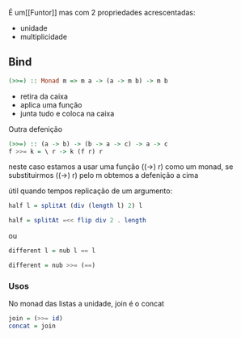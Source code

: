 É um[[Funtor]] mas com 2 propriedades acrescentadas:
* unidade
* multiplicidade

## Bind
```Haskell
(>>=) :: Monad m => m a -> (a -> m b) -> m b
```
* retira da caixa
* aplica uma função
* junta tudo e coloca na caixa

Outra defenição
```Haskell
(>>=) :: (a -> b) -> (b -> a -> c) -> a -> c
f >>= k = \ r -> k (f r) r
```

neste caso estamos a usar uma função ((->) r) como um monad, se substituirmos ((->) r) pelo m obtemos a defenição a cima

útil quando tempos replicação de um argumento: 
```Haskell
half l = splitAt (div (length l) 2) l

half = splitAt =<< flip div 2 . length
```
ou 
```Haskell
different l = nub l == l

different = nub >>= (==)
```

### Usos
No monad das listas a unidade, join é o concat
```Haskell
join = (>>= id)
concat = join
```
